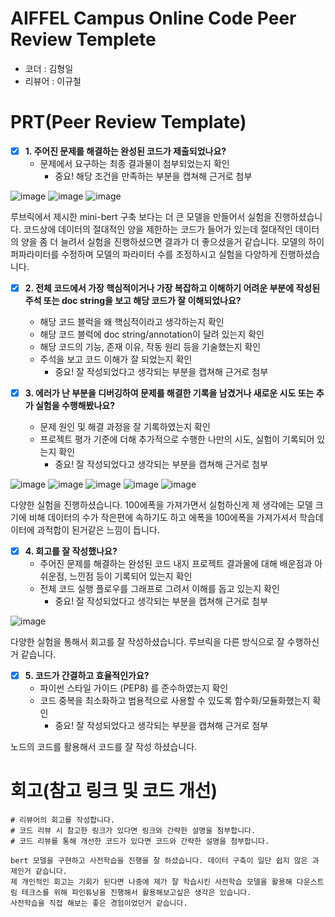 # AIFFEL Campus Online Code Peer Review Templete
- 코더 : 김형일
- 리뷰어 : 이규철


# PRT(Peer Review Template)
- [X]  **1. 주어진 문제를 해결하는 완성된 코드가 제출되었나요?**
    - 문제에서 요구하는 최종 결과물이 첨부되었는지 확인
        - 중요! 해당 조건을 만족하는 부분을 캡쳐해 근거로 첨부

![image](1.png)
![image](7.png)
![image](8.png)

루브릭에서 제시한 mini-bert 구축 보다는 더 큰 모델을 만들어서 실험을 진행하셨습니다. 코드상에 데이터의 절대적인 양을 제한하는 코드가 들어가 있는데
절대적인 데이터의 양을 좀 더 늘려서 실험을 진행하셨으면 결과가 더 좋으셨을거 같습니다. 모델의 하이퍼파라미터를 수정하며 모델의 파라미터 수를 조정하시고
실험을 다양하게 진행하셨습니다.
    
- [X]  **2. 전체 코드에서 가장 핵심적이거나 가장 복잡하고 이해하기 어려운 부분에 작성된 
주석 또는 doc string을 보고 해당 코드가 잘 이해되었나요?**
    - 해당 코드 블럭을 왜 핵심적이라고 생각하는지 확인
    - 해당 코드 블럭에 doc string/annotation이 달려 있는지 확인
    - 해당 코드의 기능, 존재 이유, 작동 원리 등을 기술했는지 확인
    - 주석을 보고 코드 이해가 잘 되었는지 확인
        - 중요! 잘 작성되었다고 생각되는 부분을 캡쳐해 근거로 첨부
        
- [X]  **3. 에러가 난 부분을 디버깅하여 문제를 해결한 기록을 남겼거나
새로운 시도 또는 추가 실험을 수행해봤나요?**
    - 문제 원인 및 해결 과정을 잘 기록하였는지 확인
    - 프로젝트 평가 기준에 더해 추가적으로 수행한 나만의 시도, 
    실험이 기록되어 있는지 확인
        - 중요! 잘 작성되었다고 생각되는 부분을 캡쳐해 근거로 첨부

![image](2.png)
![image](3.png)
![image](4.png)
![image](5.png)
![image](6.png)

다양한 실험을 진행하셨습니다. 100에폭을 가져가면서 실험하신게 제 생각에는 모델 크기에 비해 데이터의 수가 작은편에 속하기도 하고 에폭을 100에폭을 가져가셔서
학습데이터에 과적합이 된거같은 느낌이 듭니다.
        
- [X]  **4. 회고를 잘 작성했나요?**
    - 주어진 문제를 해결하는 완성된 코드 내지 프로젝트 결과물에 대해
    배운점과 아쉬운점, 느낀점 등이 기록되어 있는지 확인
    - 전체 코드 실행 플로우를 그래프로 그려서 이해를 돕고 있는지 확인
        - 중요! 잘 작성되었다고 생각되는 부분을 캡쳐해 근거로 첨부

![image](9.png)

다양한 실험을 통해서 회고를 잘 작성하셨습니다. 루브릭을 다른 방식으로 잘 수행하신거 같습니다.
        
- [X]  **5. 코드가 간결하고 효율적인가요?**
    - 파이썬 스타일 가이드 (PEP8) 를 준수하였는지 확인
    - 코드 중복을 최소화하고 범용적으로 사용할 수 있도록 함수화/모듈화했는지 확인
        - 중요! 잘 작성되었다고 생각되는 부분을 캡쳐해 근거로 첨부

노드의 코드를 활용해서 코드를 잘 작성 하셨습니다.

# 회고(참고 링크 및 코드 개선)
```
# 리뷰어의 회고를 작성합니다.
# 코드 리뷰 시 참고한 링크가 있다면 링크와 간략한 설명을 첨부합니다.
# 코드 리뷰를 통해 개선한 코드가 있다면 코드와 간략한 설명을 첨부합니다.

bert 모델을 구현하고 사전학습을 진행을 잘 하셨습니다. 데이터 구축이 일단 쉽지 않은 과제인거 같습니다. 
제 개인적인 회고는 기회가 된다면 나중에 제가 잘 학습시킨 사전학습 모델을 활용해 다운스트림 테크스를 위해 파인튜닝을 진행해서 활용해보고싶은 생각은 있습니다.
사전학습을 직접 해보는 좋은 경험이었던거 같습니다.

```

